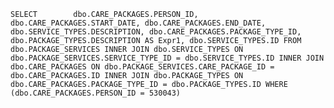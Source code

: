 ``SELECT        dbo.CARE_PACKAGES.PERSON_ID, dbo.CARE_PACKAGES.START_DATE, dbo.CARE_PACKAGES.END_DATE, dbo.SERVICE_TYPES.DESCRIPTION, dbo.CARE_PACKAGES.PACKAGE_TYPE_ID, 
                         dbo.PACKAGE_TYPES.DESCRIPTION AS Expr1, dbo.SERVICE_TYPES.ID
FROM            dbo.PACKAGE_SERVICES INNER JOIN
                         dbo.SERVICE_TYPES ON dbo.PACKAGE_SERVICES.SERVICE_TYPE_ID = dbo.SERVICE_TYPES.ID INNER JOIN
                         dbo.CARE_PACKAGES ON dbo.PACKAGE_SERVICES.CARE_PACKAGE_ID = dbo.CARE_PACKAGES.ID INNER JOIN
                         dbo.PACKAGE_TYPES ON dbo.CARE_PACKAGES.PACKAGE_TYPE_ID = dbo.PACKAGE_TYPES.ID
WHERE        (dbo.CARE_PACKAGES.PERSON_ID = 530043)``
